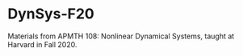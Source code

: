 # DynSys-F20
Materials from APMTH 108: Nonlinear Dynamical Systems, taught at Harvard in Fall 2020.
